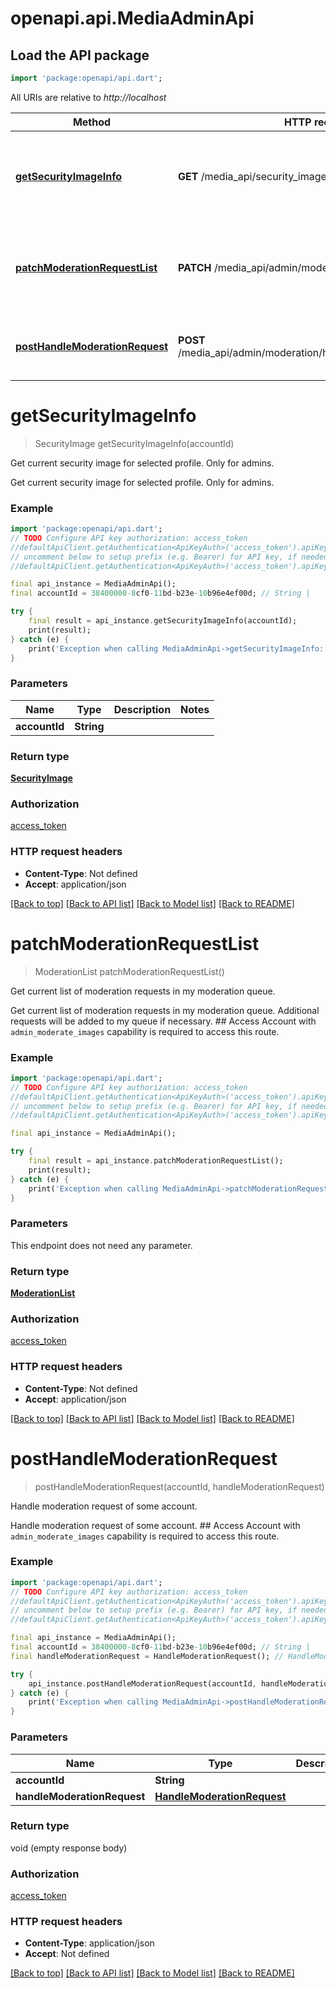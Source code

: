 # openapi.api.MediaAdminApi

## Load the API package
```dart
import 'package:openapi/api.dart';
```

All URIs are relative to *http://localhost*

Method | HTTP request | Description
------------- | ------------- | -------------
[**getSecurityImageInfo**](MediaAdminApi.md#getsecurityimageinfo) | **GET** /media_api/security_image_info/{account_id} | Get current security image for selected profile. Only for admins.
[**patchModerationRequestList**](MediaAdminApi.md#patchmoderationrequestlist) | **PATCH** /media_api/admin/moderation/page/next | Get current list of moderation requests in my moderation queue.
[**postHandleModerationRequest**](MediaAdminApi.md#posthandlemoderationrequest) | **POST** /media_api/admin/moderation/handle_request/{account_id} | Handle moderation request of some account.


# **getSecurityImageInfo**
> SecurityImage getSecurityImageInfo(accountId)

Get current security image for selected profile. Only for admins.

Get current security image for selected profile. Only for admins.

### Example
```dart
import 'package:openapi/api.dart';
// TODO Configure API key authorization: access_token
//defaultApiClient.getAuthentication<ApiKeyAuth>('access_token').apiKey = 'YOUR_API_KEY';
// uncomment below to setup prefix (e.g. Bearer) for API key, if needed
//defaultApiClient.getAuthentication<ApiKeyAuth>('access_token').apiKeyPrefix = 'Bearer';

final api_instance = MediaAdminApi();
final accountId = 38400000-8cf0-11bd-b23e-10b96e4ef00d; // String | 

try {
    final result = api_instance.getSecurityImageInfo(accountId);
    print(result);
} catch (e) {
    print('Exception when calling MediaAdminApi->getSecurityImageInfo: $e\n');
}
```

### Parameters

Name | Type | Description  | Notes
------------- | ------------- | ------------- | -------------
 **accountId** | **String**|  | 

### Return type

[**SecurityImage**](SecurityImage.md)

### Authorization

[access_token](../README.md#access_token)

### HTTP request headers

 - **Content-Type**: Not defined
 - **Accept**: application/json

[[Back to top]](#) [[Back to API list]](../README.md#documentation-for-api-endpoints) [[Back to Model list]](../README.md#documentation-for-models) [[Back to README]](../README.md)

# **patchModerationRequestList**
> ModerationList patchModerationRequestList()

Get current list of moderation requests in my moderation queue.

Get current list of moderation requests in my moderation queue. Additional requests will be added to my queue if necessary.  ## Access  Account with `admin_moderate_images` capability is required to access this route. 

### Example
```dart
import 'package:openapi/api.dart';
// TODO Configure API key authorization: access_token
//defaultApiClient.getAuthentication<ApiKeyAuth>('access_token').apiKey = 'YOUR_API_KEY';
// uncomment below to setup prefix (e.g. Bearer) for API key, if needed
//defaultApiClient.getAuthentication<ApiKeyAuth>('access_token').apiKeyPrefix = 'Bearer';

final api_instance = MediaAdminApi();

try {
    final result = api_instance.patchModerationRequestList();
    print(result);
} catch (e) {
    print('Exception when calling MediaAdminApi->patchModerationRequestList: $e\n');
}
```

### Parameters
This endpoint does not need any parameter.

### Return type

[**ModerationList**](ModerationList.md)

### Authorization

[access_token](../README.md#access_token)

### HTTP request headers

 - **Content-Type**: Not defined
 - **Accept**: application/json

[[Back to top]](#) [[Back to API list]](../README.md#documentation-for-api-endpoints) [[Back to Model list]](../README.md#documentation-for-models) [[Back to README]](../README.md)

# **postHandleModerationRequest**
> postHandleModerationRequest(accountId, handleModerationRequest)

Handle moderation request of some account.

Handle moderation request of some account.  ## Access  Account with `admin_moderate_images` capability is required to access this route. 

### Example
```dart
import 'package:openapi/api.dart';
// TODO Configure API key authorization: access_token
//defaultApiClient.getAuthentication<ApiKeyAuth>('access_token').apiKey = 'YOUR_API_KEY';
// uncomment below to setup prefix (e.g. Bearer) for API key, if needed
//defaultApiClient.getAuthentication<ApiKeyAuth>('access_token').apiKeyPrefix = 'Bearer';

final api_instance = MediaAdminApi();
final accountId = 38400000-8cf0-11bd-b23e-10b96e4ef00d; // String | 
final handleModerationRequest = HandleModerationRequest(); // HandleModerationRequest | 

try {
    api_instance.postHandleModerationRequest(accountId, handleModerationRequest);
} catch (e) {
    print('Exception when calling MediaAdminApi->postHandleModerationRequest: $e\n');
}
```

### Parameters

Name | Type | Description  | Notes
------------- | ------------- | ------------- | -------------
 **accountId** | **String**|  | 
 **handleModerationRequest** | [**HandleModerationRequest**](HandleModerationRequest.md)|  | 

### Return type

void (empty response body)

### Authorization

[access_token](../README.md#access_token)

### HTTP request headers

 - **Content-Type**: application/json
 - **Accept**: Not defined

[[Back to top]](#) [[Back to API list]](../README.md#documentation-for-api-endpoints) [[Back to Model list]](../README.md#documentation-for-models) [[Back to README]](../README.md)

